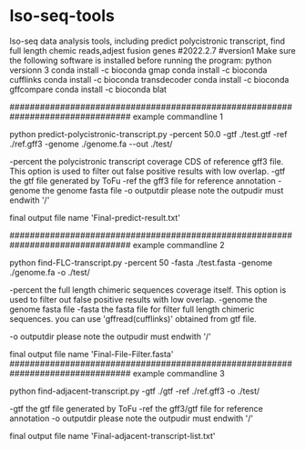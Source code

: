 # Iso-seq-tools
Iso-seq data analysis tools, including predict polycistronic transcript, find full length chemic reads,adjest fusion genes
#2022.2.7
#version1
Make sure the following software is installed before running the program:
python versionn 3
conda install -c bioconda gmap
conda install -c bioconda cufflinks
conda install -c bioconda transdecoder
conda install -c bioconda gffcompare
conda install -c bioconda blat

################################################################################
example commandline 1

python predict-polycistronic-transcript.py -percent 50.0 -gtf ./test.gtf -ref ./ref.gff3 -genome ./genome.fa --out ./test/

-percent
	the polycistronic transcript coverage CDS of reference gff3 file. This option is used to filter out false positive results with low overlap.
-gtf
	the gtf file generated by ToFu
-ref
	the gff3 file for reference annotation
-genome
	the genome fasta file
-o
	outputdir please note the outpudir must endwith '/'

final output file name 'Final-predict-result.txt'

################################################################################
example commandline 2

python find-FLC-transcript.py -percent 50 -fasta ./test.fasta -genome ./genome.fa -o ./test/

-percent
	the full length chimeric sequences coverage itself. This option is used to filter out false positive results with low overlap.
-genome
	the genome fasta file
-fasta
	the fasta file for filter full length chimeric sequences. you can use 'gffread(cufflinks)' obtained from gtf file.

-o
	outputdir please note the outpudir must endwith '/'


final output file name 'Final-File-Filter.fasta'
################################################################################
example commandline 3

python find-adjacent-transcript.py -gtf ./gtf -ref ./ref.gff3 -o ./test/

-gtf
	the gtf file generated by ToFu
-ref
	the gff3/gtf file for reference annotation
-o
	outputdir please note the outpudir must endwith '/'

final output file name 'Final-adjacent-transcript-list.txt'
	
